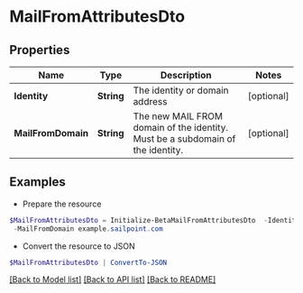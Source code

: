 # MailFromAttributesDto
## Properties

Name | Type | Description | Notes
------------ | ------------- | ------------- | -------------
**Identity** | **String** | The identity or domain address | [optional] 
**MailFromDomain** | **String** | The new MAIL FROM domain of the identity. Must be a subdomain of the identity. | [optional] 

## Examples

- Prepare the resource
```powershell
$MailFromAttributesDto = Initialize-BetaMailFromAttributesDto  -Identity BobSmith@sailpoint.com `
 -MailFromDomain example.sailpoint.com
```

- Convert the resource to JSON
```powershell
$MailFromAttributesDto | ConvertTo-JSON
```

[[Back to Model list]](../README.md#documentation-for-models) [[Back to API list]](../README.md#documentation-for-api-endpoints) [[Back to README]](../README.md)

